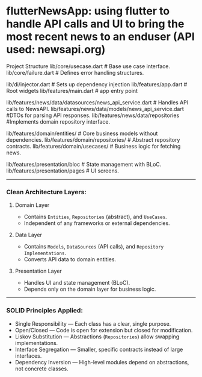 # flutterNewsApp: using flutter to handle API calls and UI to bring the most recent news to an enduser (API used: newsapi.org)

Project Structure
lib/core/usecase.dart # Base use case interface.
lib/core/failure.dart # Defines error handling structures.

lib/di/injector.dart # Sets up dependency injection
lib/features/app.dart # Root widgets
lib/features/main.dart # app entry point

lib/features/news/data/datasources/news_api_service.dart # Handles API calls to NewsAPI.
lib/features/news/data/models/news_api_service.dart #DTOs for parsing API responses.
lib/features/news/data/repositories #Implements domain repository interface.

lib/features/domain/entities/ # Core business models without dependencies.
lib/features/domain/repositories/ # Abstract repository contracts.
lib/features/domain/usecases/ # Business logic for fetching news.

lib/features/presentation/bloc # State management with BLoC.
lib/features/presentation/pages # UI screens.

------------------------------------------------------------------------------------------

### Clean Architecture Layers:
1. Domain Layer 
   - Contains `Entities`, `Repositories` (abstract), and `UseCases`.  
   - Independent of any frameworks or external dependencies.
   
2. Data Layer 
   - Contains `Models`, `DataSources` (API calls), and `Repository Implementations`.  
   - Converts API data to domain entities.

3. Presentation Layer
   - Handles UI and state management (BLoC).  
   - Depends only on the domain layer for business logic.

---

### SOLID Principles Applied:
- Single Responsibility — Each class has a clear, single purpose.
- Open/Closed — Code is open for extension but closed for modification.
- Liskov Substitution — Abstractions (`Repositories`) allow swapping implementations.
- Interface Segregation — Smaller, specific contracts instead of large interfaces.
- Dependency Inversion — High-level modules depend on abstractions, not concrete classes.

